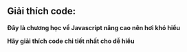 ## Giải thích code:

**Đây là chương học về Javascript nâng cao nên hơi khó hiểu**

**Hãy giải thích code chi tiết nhất cho dễ hiểu**
